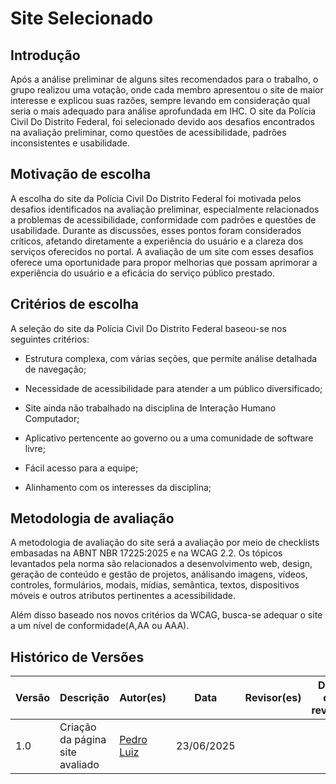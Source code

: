 

# Site Selecionado

## Introdução

Após a análise preliminar de alguns sites recomendados para o trabalho, o grupo realizou uma votação, onde cada membro apresentou o site de maior interesse e explicou suas razões, sempre levando em consideração qual seria o mais adequado para análise aprofundada em IHC. O site da Polícia Civil Do Distrito Federal, foi selecionado devido aos desafios encontrados na avaliação preliminar, como questões de acessibilidade, padrões inconsistentes e usabilidade.

## Motivação de escolha

A escolha do site da Polícia Civil Do Distrito Federal foi motivada pelos desafios identificados na avaliação preliminar, especialmente relacionados a problemas de acessibilidade, conformidade com padrões e questões de usabilidade. Durante as discussões, esses pontos foram considerados críticos, afetando diretamente a experiência do usuário e a clareza dos serviços oferecidos no portal. A avaliação de um site com esses desafios oferece uma oportunidade para propor melhorias que possam aprimorar a experiência do usuário e a eficácia do serviço público prestado.

## Critérios de escolha  

A seleção do site da Polícia Civil Do Distrito Federal baseou-se nos seguintes critérios:

- Estrutura complexa, com várias seções, que permite análise detalhada de navegação;

- Necessidade de acessibilidade para atender a um público diversificado;

- Site ainda não trabalhado na disciplina de Interação Humano Computador;

- Aplicativo pertencente ao governo ou a uma comunidade de software livre;

- Fácil acesso para a equipe;

- Alinhamento com os interesses da disciplina;

## Metodologia de avaliação

A metodologia de avaliação do site será a avaliação por meio de checklists embasadas na ABNT NBR 17225:2025 e na WCAG 2.2. Os tópicos levantados pela norma são relacionados a desenvolvimento web, design, geração de conteúdo e gestão de projetos, análisando imagens, vídeos, controles, formulários, modais, mídias, semântica, textos, dispositivos móveis e outros atributos pertinentes a acessibilidade.

Além disso baseado nos novos critérios da WCAG, busca-se adequar o site a um nível de conformidade(A,AA ou AAA).

## Histórico de Versões

| Versão | Descrição | Autor(es) | Data | Revisor(es) | Data de revisão |
|--------|-----------|-----------|------|-------------|-----------------|
| 1.0 |Criação da página site avaliado  | [Pedro Luiz](https://github.com/pedroluizfo) | 23/06/2025 | |  |